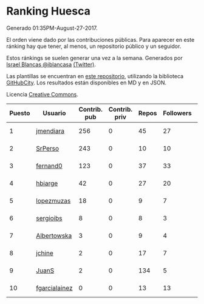 # Ranking Huesca

Generado 01:35PM-August-27-2017.

El orden viene dado por las contribuciones públicas. Para aparecer en este ránking hay que tener, al menos, un repositorio público y un seguidor.

Estos ránkings se suelen generar una vez a la semana. Generados por [Israel Blancas @iblancasa](https://github.com/iblancasa/) [(Twitter)](https://twitter.com/iblancasa).

Las plantillas se encuentran en [este repositorio](https://github.com/iblancasa/GH-Spanish-Ranking), utilizando la biblioteca [GitHubCity](https://github.com/iblancasa/GitHubCity). Los resultados están disponibles en MD y en JSON.

Licencia [Creative Commons](https://creativecommons.org/licenses/by/4.0/).

| Puesto   |  Usuario  | Contrib. pub | Contrib. priv |Repos| Followers | Desde |  Avatar  |
|----------|-----------|--------------|---------------|-----|-----------|-------|----------|
|1|[jmendiara](https://github.com/jmendiara)|256|0|45|27|2011-06-15|![jmendiara](https://avatars3.githubusercontent.com/u/851359)|
|2|[SrPerso](https://github.com/SrPerso)|243|0|10|10|2016-02-09|![SrPerso](https://avatars3.githubusercontent.com/u/17146733)|
|3|[fernand0](https://github.com/fernand0)|123|0|37|33|2008-03-06|![fernand0](https://avatars3.githubusercontent.com/u/2467)|
|4|[hbiarge](https://github.com/hbiarge)|42|0|27|20|2010-11-08|![hbiarge](https://avatars3.githubusercontent.com/u/473010)|
|5|[lopezmuzas](https://github.com/lopezmuzas)|18|0|9|7|2012-02-01|![lopezmuzas](https://avatars3.githubusercontent.com/u/1397384)|
|6|[sergioibs](https://github.com/sergioibs)|8|0|8|3|2013-09-26|![sergioibs](https://avatars1.githubusercontent.com/u/5547593)|
|7|[Albertowska](https://github.com/Albertowska)|3|0|9|4|2013-05-21|![Albertowska](https://avatars3.githubusercontent.com/u/4486925)|
|8|[jchine](https://github.com/jchine)|2|0|17|7|2012-05-03|![jchine](https://avatars3.githubusercontent.com/u/1701751)|
|9|[JuanS](https://github.com/JuanS)|2|0|134|5|2012-08-16|![JuanS](https://avatars2.githubusercontent.com/u/2165396)|
|10|[fgarcialainez](https://github.com/fgarcialainez)|0|0|13|13|2012-05-19|![fgarcialainez](https://avatars0.githubusercontent.com/u/1755561)|
